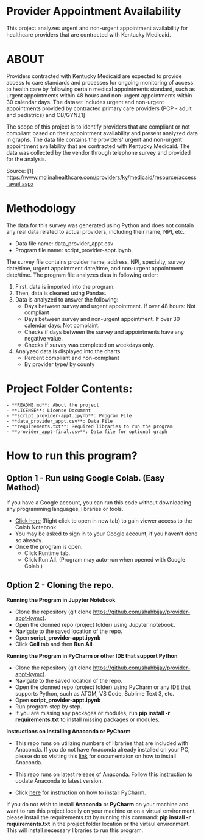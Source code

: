 # Provider Appointment Availability
This project analyzes urgent and non-urgent appointment availability for healthcare providers that are contracted with Kentucky Medicaid.

# ABOUT

Providers contracted with Kentucky Medicaid are expected to provide access to care standards and processes for ongoing monitoring of access to health care by following certain medical appointments standard, such as urgent appointments within 48 hours and non-urgent appointments within 30 calendar days. The dataset includes urgent and non-urgent appointments provided by contracted primary care providers (PCP - adult and pediatrics) and OB/GYN.[1]

The scope of this project is to identify providers that are compliant or not compliant based on their appointment availability and present analyzed data in graphs. The data file contains the providers' urgent and non-urgent appointment availability that are contracted with Kentucky Medicaid. The data was collected by the vendor through telephone survey and provided for the analysis.

Source:
[1] https://www.molinahealthcare.com/providers/ky/medicaid/resource/access_avail.aspx

# Methodology

The data for this survey was generated using Python and does not contain any real data related to actual providers, including their name, NPI, etc.

- Data file name: data_provider_appt.csv
- Program file name: script_provider-appt.ipynb

The survey file contains provider name, address, NPI, specialty, survey date/time, urgent appointment date/time, and non-urgent appointment date/time.
The program file analyzes data in following order:
1. First, data is imported into the program.
2. Then, data is cleaned using Pandas.
3. Data is analyzed to answer the following:
	- Days between survey and urgent appointment. If over 48 hours: Not compliant
	- Days between survey and non-urgent appointment. If over 30 calendar days: Not complaint.
	- Checks if days between the survey and appointments have any negative value.
	- Checks if survey was completed on weekdays only.
4. Analyzed data is displayed into the charts.
	- Percent compliant and non-compliant
	- By provider type/ by county

# Project Folder Contents:
	- **README.md**: About the project
	- **LICENSE**: License Document
	- **script_provider-appt.ipynb**: Program File
	- **data_provider_appt.csv**: Data File
	- **requirements.txt**: Required libraries to run the program
	- **provider_appt-final.csv**: Data file for optional graph

# How to run this program?

## Option 1 - Run using Google Colab. (Easy Method)

If you have a Google account, you can run this code without downloading any programming languages, libraries or tools.

- [Click here](https://colab.research.google.com/drive/16jN5pbvAwbe141f1FOvTwKW3stZ4gpF2?usp=sharing) (Right click to open in new tab) to gain viewer access to the Colab Notebook.
- You may be asked to sign in to your Google account, if you haven't done so already.
- Once the program is open.
    - Click Runtime tab.
    - Click Run All. (Program may auto-run when opened with Google Colab.)
    
## Option 2 - Cloning the repo.

**Running the Program in Jupyter Notebook**
- Clone the repository (git clone https://github.com/shahbijay/provider-appt-kymc).
- Open the clonned repo (project folder) using Jupyter notebook.
- Navigate to the saved location of the repo.
- Open **script_provider-appt.ipynb**
- Click **Cell** tab and then **Run All**.

**Running the Program in PyCharm or other IDE that support Python**
- Clone the repository (git clone https://github.com/shahbijay/provider-appt-kymc).
- Navigate to the saved location of the repo.
- Open the clonned repo (project folder) using PyCharm or any IDE that supports Python, such as ATOM, VS Code, Sublime Text 3, etc.
- Open **script_provider-appt.ipynb**
- Run program step by step.
- If you are missing any packages or modules, run **pip install -r requirements.txt** to install missing packages or modules.

**Instructions on Installing Anaconda or PyCharm**
- This repo runs on utilizing numbers of libraries that are included with Anaconda. If you do not have Anaconda already installed on your PC, please do so visiting this [link](https://docs.anaconda.com/anaconda/install/index.html) for documentaion on how to install Anaconda.
- This repo runs on latest release of Anaconda. Follow this [instruction](https://docs.anaconda.com/anaconda/install/update-version/) to update Anaconda to latest version.

- Click [here](https://www.jetbrains.com/help/pycharm/installing-uninstalling-and-upgrading-packages.html) for instruction on how to install PyCharm.

If you do not wish to install **Anaconda** or **PyCharm** on your machine and want to run this project locally on your machine or on a virtual environment, please install the requirements.txt by running this command: **pip install -r requirements.txt** in the project folder location or the virtaul environment. This will install necessary libraries to run this program.